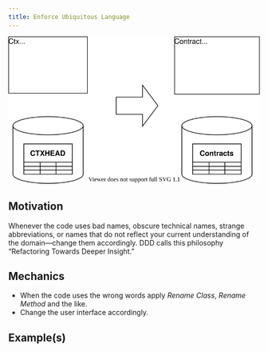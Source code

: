 ```yaml
---
title: Enforce Ubiquitous Language
---
```


![](../../images/domain-driven-refactorings/tactical/enforce-ubiquitous-language.drawio.svg)

## Motivation

Whenever the code uses bad names, obscure technical names, strange abbreviations, or names that do not reflect your current understanding of the domain—change them accordingly. DDD calls this philosophy “Refactoring Towards Deeper Insight.”

## Mechanics

- When the code uses the wrong words apply *Rename Class*, *Rename Method* and the like.
- Change the user interface accordingly.

## Example(s)
